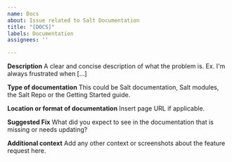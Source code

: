 ```yaml
---
name: Docs
about: Issue related to Salt Documentation
title: "[DOCS]"
labels: Documentation
assignees: ''

---
```


**Description**
A clear and concise description of what the problem is. Ex. I'm always frustrated when [...]

**Type of documentation**
This could be Salt documentation, Salt modules, the Salt Repo or the Getting Started guide.

**Location or format of documentation**
Insert page URL if applicable.

**Suggested Fix**
What did you expect to see in the documentation that is missing or needs updating?

**Additional context**
Add any other context or screenshots about the feature request here.
